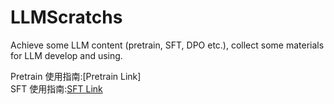 # LLMScratchs
Achieve some LLM content (pretrain, SFT, DPO etc.), collect some materials for LLM develop and using.

Pretrain 使用指南:[Pretrain Link] <br>
SFT 使用指南:[SFT Link](sft) <br>
